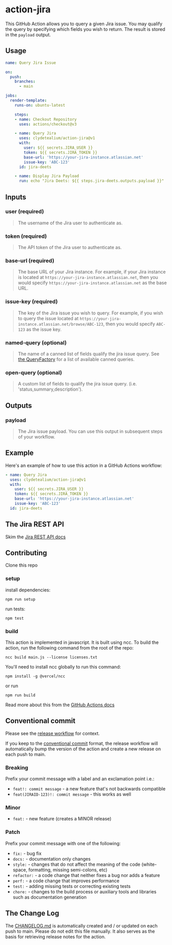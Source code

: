 # action-jira
This GitHub Action allows you to query a given Jira issue. You may qualify the query by specifying which fields you wish to return. The result is stored in the `payload` output.

## Usage

```yaml
name: Query Jira Issue

on:
  push:
    branches:
      - main

jobs:
  render-template:
    runs-on: ubuntu-latest

    steps:
    - name: Checkout Repository
      uses: actions/checkout@v3

    - name: Query Jira
      uses: clydetealium/action-jira@v1
      with:
        user: ${{ secrets.JIRA_USER }}
        token: ${{ secrets.JIRA_TOKEN }}
        base-url: 'https://your-jira-instance.atlassian.net'
        issue-key: 'ABC-123'
      id: jira-deets

    - name: Display Jira Payload
      run: echo "Jira Deets: ${{ steps.jira-deets.outputs.payload }}"
```

## Inputs

### user (required)
> The username of the Jira user to authenticate as.

### token (required)
> The API token of the Jira user to authenticate as.

### base-url (required)
> The base URL of your Jira instance. For example, if your Jira instance is located at `https://your-jira-instance.atlassian.net`, then you would specify `https://your-jira-instance.atlassian.net` as the base URL.

### issue-key (required)
> The key of the Jira issue you wish to query. For example, if you wish to query the issue located at `https://your-jira-instance.atlassian.net/browse/ABC-123`, then you would specify `ABC-123` as the issue key.

### named-query (optional)
> The name of a canned list of fields qualify the jira issue query. See [the QueryFactory](./src/query/canned.js) for a list of available canned queries.

### open-query (optional)
> A custom list of fields to qualify the jira issue query. (i.e. 'status,summary,description').

## Outputs
### payload
> The Jira issue payload. You can use this output in subsequent steps of your workflow.

## Example
Here's an example of how to use this action in a GitHub Actions workflow:

```yaml
- name: Query Jira
  uses: clydetealium/action-jira@v1
  with:
    user: ${{ secrets.JIRA_USER }}
    token: ${{ secrets.JIRA_TOKEN }}
    base-url: 'https://your-jira-instance.atlassian.net'
    issue-key: 'ABC-123'
  id: jira-deets
```

## The Jira REST API
Skim the [Jira REST API docs](https://developer.atlassian.com/server/jira/platform/rest-apis/)

## Contributing
Clone this repo

### setup
install dependencies: 
```
npm run setup
```

run tests:
```
npm test
```

### build
This action is implemented in javascript. It is built using ncc. To build the action, run the following command from the root of the repo:

```
ncc build main.js --license licenses.txt
```

You'll need to install ncc globally to run this command:
```
npm install -g @vercel/ncc
```
or run
```
npm run build
```

Read more about this from the [GitHub Actions docs](https://docs.github.com/en/actions/creating-actions/creating-a-javascript-action#commit-tag-and-push-your-action-to-github)

## Conventional commit
Please see the [release workflow](./.github/workflows/release.yml) for context.

If you keep to the [conventional commit](https://www.conventionalcommits.org/en/v1.0.0/) format, the release workflow will automatically bump the version of the action and create a new release on each push to main.

### Breaking
Prefix your commit message with a label and an exclamation point i.e.:
- `feat!: commit message` - a new feature that's not backwards compatible
- `feat(JIRAID-123)!: commit message` - this works as well

### Minor
- `feat:` - new feature (creates a MINOR release)

### Patch
Prefix your commit message with one of the following:
- `fix:` - bug fix
- `docs:` - documentation only changes
- `style:` - changes that do not affect the meaning of the code (white-space, formatting, missing semi-colons, etc)
- `refactor:` - a code change that neither fixes a bug nor adds a feature
- `perf:` - a code change that improves performance
- `test:` - adding missing tests or correcting existing tests
- `chore:` - changes to the build process or auxiliary tools and libraries such as documentation generation

## The Change Log
The [CHANGELOG.md](./CHANGELOG.md) is automatically created and / or updated on each push to main.  Please do not edit this file manually. It also serves as the basis for retrieving release notes for the action.